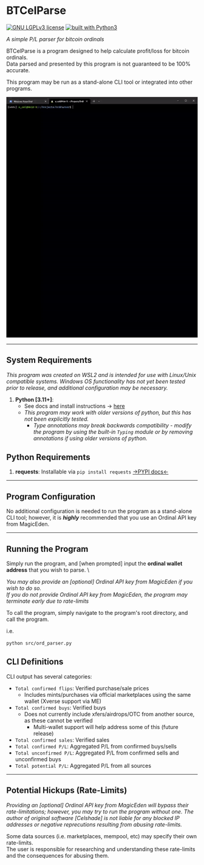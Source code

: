 # BTCelParse
[![GNU LGPLv3 license](https://img.shields.io/badge/license-LGPLv3-blue.svg)](https://github.com/Celshade/CelSwap/blob/master/LICENSE.LESSER)
[![built with Python3](https://img.shields.io/badge/built%20with-Python3-green.svg)](https://www.python.org/)

_A simple P/L parser for bitcoin ordinals_

BTCelParse is a program designed to help calculate profit/loss for bitcoin ordinals. \
Data parsed and presented by this program is not guaranteed to be 100% accurate.

This program may be run as a stand-alone CLI tool or integrated into other programs.

![](btcelparse_demo.gif)

***

## System Requirements
_This program was created on WSL2 and is intended for use with Linux/Unix compatible systems._
_Windows OS functionality has not yet been tested prior to release, and additional configuration may be necessary._

1. **Python [3.11+]**:
    * See docs and install instructions -> [here](https://www.python.org/)
    * _This program may work with older versions of python, but this has not been explicitly tested._
        * _Type annotations may break backwards compatibility - modify the program by using the built-in `Typing` module or by removing annotations if using older versions of python._

## Python Requirements
1. **requests**: Installable via `pip install requests` [->PYPI docs<-](https://pypi.org/project/requests/)

***

## Program Configuration
No additional configuration is needed to run the program as a stand-alone CLI tool; however, it is **_highly_** recommended that you use an Ordinal API key from MagicEden.
***

## Running the Program
Simply run the program, and [when prompted] input the **ordinal wallet address** that you wish to parse. \

_You may also provide an [optional] Ordinal API key from MagicEden if you wish to do so._ \
_If you do not provide Ordinal API key from MagicEden, the program may terminate early due to rate-limits_

To call the program, simply navigate to the program's root directory, and call the program.

i.e.

`python src/ord_parser.py`

## CLI Definitions
CLI output has several categories:
* `Total confirmed flips`: Verified purchase/sale prices
    * Includes mints/purchases via official marketplaces using the same wallet (Xverse support via ME)
* `Total confirmed buys`: Verified buys
    * Does not currently include xfers/airdrops/OTC from another source, as these cannot be verified
        * Multi-wallet support will help address some of this (future release)
* `Total confirmed sales`: Verified sales
* `Total confirmed P/L`: Aggregated P/L from confirmed buys/sells
* `Total unconfirmed P/L`: Aggregated P/L from confirmed sells and unconfirmed buys
* `Total potential P/L`: Aggregated P/L from all sources
***

## Potential Hickups (Rate-Limits)
_Providing an [optional] Ordinal API key from MagicEden will bypass their rate-limitations; however, you may try to run the program without one._
_The author of original software [Celshade] is not liable for any blocked IP addresses or negative reprecutions resulting from abusing rate-limits._

Some data sources (i.e. marketplaces, mempool, etc) may specify their own rate-limits. \
The user is responsible for researching and understanding these rate-limits and the consequences for abusing them.
